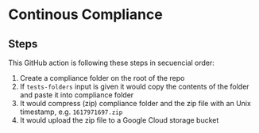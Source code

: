 # Continous Compliance

## Steps

This GitHub action is following these steps in secuencial order:

1. Create a compliance folder on the root of the repo
2. If `tests-folders` input is given it would copy the contents of the folder and paste it into compliance folder
3. It would compress (zip) compliance folder and the zip file with an Unix timestamp, e.g. `1617971697.zip`
4. It would upload the zip file to a Google Cloud storage bucket
